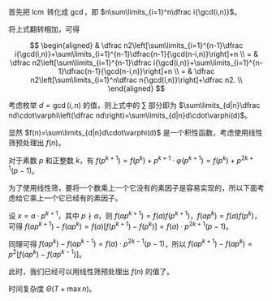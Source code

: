 首先把 $\operatorname{lcm}$ 转化成 $\gcd$，即 $n\sum\limits_{i=1}^n\dfrac i{\gcd(i,n)}$。

将上式翻转相加，可得

$$
\begin{aligned}
  & \dfrac n2\left[\sum\limits_{i=1}^{n-1}\dfrac i{\gcd(i,n)}+\sum\limits_{i=1}^{n-1}\dfrac{n-1}{\gcd(n-i,n)}\right]+n \\
= & \dfrac n2\left[\sum\limits_{i=1}^{n-1}\dfrac i{\gcd(i,n)}+\sum\limits_{i=1}^{n-1}\dfrac{n-1}{\gcd(n-i,n)}\right]+n \\
= & \dfrac n2\left[\sum\limits_{i=1}^n\dfrac n{\gcd(i,n)}\right]+\dfrac n2. \\
\end{aligned}
$$

考虑枚举 $d=\gcd(i,n)$ 的值，则上式中的 $\sum$ 部分即为 $\sum\limits_{d|n}\dfrac nd\cdot\varphi\left(\dfrac nd\right)=\sum\limits_{d|n}d\cdot\varphi(d)$。

显然 $f(n)=\sum\limits_{d|n}d\cdot\varphi(d)$ 是一个积性函数，考虑使用线性筛预处理出 $f(n)$。

对于素数 $p$ 和正整数 $k$，有 $f\left(p^{k+1}\right)=f\left(p^k\right)+p^{k+1}\cdot\varphi\left(p^{k+1}\right)=f\left(p^k\right)+p^{2k+1}(p-1)$。

为了使用线性筛，要将一个数乘上一个它没有的素因子是容易实现的，所以下面考虑给它乘上一个它已经有的素因子。

设 $x=a\cdot p^{k+1}$，其中 $p\nmid a$，则 $f\left(ap^{k+1}\right)=f(a)f\left(p^{k+1}\right)$，$f\left(ap^k\right)=f(a)f\left(p^k\right)$，可得 $f\left(ap^{k+1}\right)-f\left(ap^k\right)=f(a)\left[f\left(p^{k+1}\right)-f\left(p^k\right)\right]=f(a)\cdot p^{2k+1}(p-1)$。

同理可得 $f\left(ap^k\right)-f\left(ap^{k-1}\right)=f(a)\cdot p^{2k-1}(p-1)$，所以 $f\left(ap^{k+1}\right)-f\left(ap^k\right)=p^2\left[f\left(ap^k\right)-f\left(ap^{k-1}\right)\right]$。

此时，我们已经可以用线性筛预处理出 $f(n)$ 的值了。

时间复杂度 $\Theta(T+\max n)$。
